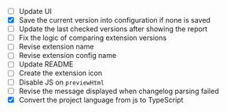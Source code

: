 - [ ] Update UI
- [X] Save the current version into configuration if none is saved
- [ ] Update the last checked versions after showing the report
- [ ] Fix the logic of comparing extension versions
- [ ] Revise extension name
- [ ] Revise extension config name
- [ ] Update README
- [ ] Create the extension icon
- [ ] Disable JS on `previewHtml`
- [ ] Revise the message displayed when changelog parsing failed
- [X] Convert the project language from js to TypeScript
